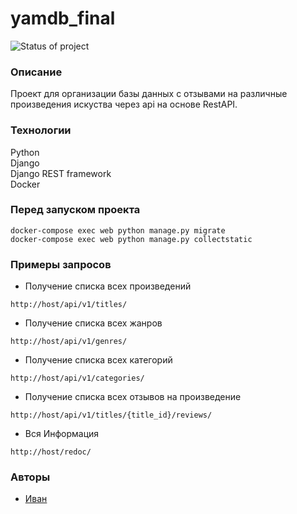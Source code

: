 # yamdb_final
![Status of project](https://github.com/AkuLinker/yamdb_final/actions/workflows/yamdb_workflow.yml/badge.svg)
### Описание
Проект для организации базы данных с отзывами на различные произведения искуства через api на основе RestAPI.
### Технологии
Python\
Django\
Django REST framework\
Docker
### Перед запуском проекта
```
docker-compose exec web python manage.py migrate
docker-compose exec web python manage.py collectstatic
```

### Примеры запросов
- Получение списка всех произведений
```
http://host/api/v1/titles/
```
- Получение списка всех жанров
```
http://host/api/v1/genres/
```
- Получение списка всех категорий
```
http://host/api/v1/categories/
```
- Получение списка всех отзывов на произведение
```
http://host/api/v1/titles/{title_id}/reviews/
```
- Вся Информация
```
http://host/redoc/
```
### Авторы
- [Иван](https://github.com/AkuLinker/ "GitHub аккаунт")
